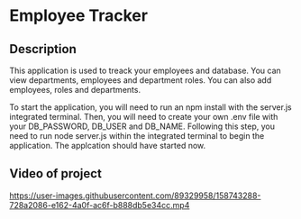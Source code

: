 # Employee Tracker

## Description
This application is used to treack your employees and database. You can view departments, employees and department roles. You can also add employees, roles and departments. 

To start the application, you will need to run an npm install with the server.js integrated terminal. Then, you will need to create your own .env file with your DB_PASSWORD, DB_USER and DB_NAME. Following this step, you need to run node server.js within the integrated terminal to begin the application. The applcation should have started now.

## Video of project
https://user-images.githubusercontent.com/89329958/158743288-728a2086-e162-4a0f-ac6f-b888db5e34cc.mp4

